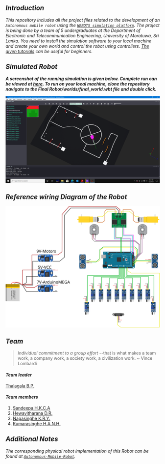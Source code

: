 ## *Introduction*

*This repository includes all the project files related to the development of an `Autonomous mobile robot` using the [`WEBOTS simulation platform`](https://cyberbotics.com/). The project is being done by a team of 5 undergraduates at the Department of Electronic and Telecommunication Engineering, University of Moratuwa, Sri Lanka. You need to install the simulation software to your local machine and create your own world and control the robot using controllers. [The given tutorials](https://cyberbotics.com/doc/guide/tutorials) can be useful for beginners.*

## *Simulated Robot*

***A screenshot of the running simulation is given below. Complete run can be viewed at [here](https://youtube.com/playlist?list=PLOFDV2Drh1zAOxaEMbEuLALRTQY_saWsb). To run on your local machine, clone the repository navigate to the Final Robot/worlds/final_world.wbt  file and double click.***

<img src="webots.png" width="800" />

## *Reference wiring Diagram of the Robot*

<img src="Wiring%20Diagram/wiringBRAND.svg" width="800" />

## *Team*

> *Individual commitment to a group effort* --that is what makes a team work, a company work, a society work, a civilization work. ~ Vince Lombardi

#### *Team leader*
[Thalagala B.P.](https://bimalka98.github.io/)

#### *Team members*
1. [Sandeepa H.K.C.A](https://github.com/AvishkaSandeepa)
2. [Hewavitharana D.R.](https://github.com/Hevidra)
3. [Nagasinghe K.R.Y.](https://github.com/Ravindu-Yasas-Nagasinghe)
4. [Kumarasinghe H.A.N.H.](https://github.com/nikeshi99)

## *Additional Notes*

*The corresponding physical robot implementation of this Robot can be found at [`Autonomous-Mobile-Robot`](https://github.com/bimalka98/Autonomous-Mobile-Robot-Physical-Implementation).*
